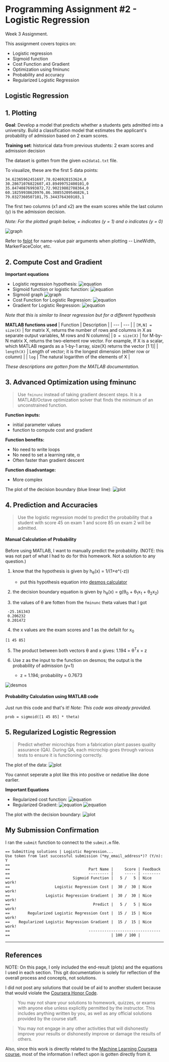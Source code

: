 # Programming Assignment #2 - Logistic Regression

Week 3 Assignment.

This assignment covers topics on:
- Logistic regression
- Sigmoid function
- Cost Function and Gradient
- Optimization using fminunc
- Probability and accuracy
- Regularized Logistic Regression

## Logistic Regression
## 1. Plotting
**Goal**: Develop a model that predicts whether a students gets admitted into a university. Build a classification model that estimates the applicant's probability of admission based on 2 exam scores.

**Training set**: historical data from previous students: 2 exam scores and admission decision

The dataset is gotten from the given `ex2data1.txt` file.

To visualize, these are the first 5 data points:
```
34.62365962451697,78.0246928153624,0
30.28671076822607,43.89499752400101,0
35.84740876993872,72.90219802708364,0
60.18259938620976,86.30855209546826,1
79.0327360507101,75.3443764369103,1
```
The first two columns (x1 and x2) are the exam scores while the last column (y) is the admission decision. 

*Note: For the plotted graph below, + indicates (y = 1) and o indicates (y = 0)*

![graph](images\1_ExamPlot.JPG)

Refer to [fplot](https://www.mathworks.com/help/matlab/ref/fplot.html) for name-value pair arguments when plotting -- LineWidth, MarkerFaceColor, etc.

## 2. Compute Cost and Gradient
**Important equations**
- Logistic regression hypothesis: 
![equation](images\2_LogRegHypothesis.JPG)
- Sigmoid function or logistic function: 
![equation](images\3_SigmoidFunction.JPG)
- Sigmoid graph
![graph](images\4_SigmoidGraph.JPG)
- Cost Function for Logistic Regression: 
![equation](images\5_CostFuncLogReg.JPG)
- Gradient for Logistic Regression: 
![equation](images\6_GradientLogReg.JPG)

*Note that this is similar to linear regression but for a different hypothesis*
 
**MATLAB functions used**
| Function | Description |
| --- | --- |
| `[M,N] = size(X)` | for matrix X, returns the number of rows and columns in X as separate output variables, M rows and N columns|
| `D = size(X)` | for M-by-N matrix X, returns the two-element row vector. For example, If X is a scalar, which MATLAB regards as a 1-by-1 array, size(X) returns the vector [1 1]|
| `length(X)` | Length of vector; it is the longest dimension (either row or column) |
| `log` | The natural logarithm of the elements of X |

*These descriptions are gotten from the MATLAB documentation.*

## 3. Advanced Optimization using fminunc
> Use `fminunc` instead of taking gradient descent steps. It is a MATLAB/Octave optimization solver that finds the minimum of an unconstrained function.

**Function inputs:** 
- initial parameter values
- function to compute cost and gradient 

**Function benefits:**
- No need to write loops
- No need to set a learning rate, α
- Often faster than gradient descent

**Function disadvantage:**
- More complex

The plot of the decision boundary (blue linear line):
![plot](images\7_DecisionBoundary.JPG)

## 4. Prediction and Accuracies
> Use the logistic regression model to predict the probability that a student with score 45 on exam 1 and score 85 on exam 2 will be admitted.

#### Manual Calculation of Probability
Before using MATLAB, I want to manually predict the probability. 
(NOTE: this was not part of what I had to do for this homework. Not a solution to any question.)

1. know that the hypothesis is given by h<sub>θ</sub>(x) = 1/(1+e^(-z))
    - put this hypothesis equation into [desmos calculator](https://www.desmos.com/calculator)

2. the decision boundary equation is given by h<sub>θ</sub>(x) = g(θ<sub>0</sub> + θ<sub>1</sub>x<sub>1</sub> + θ<sub>2</sub>x<sub>2</sub>)
3. the values of θ are fotten from the `fminunc` theta values that I got
```
 -25.161343 
 0.206232 
 0.201472 
```
4. the x values are the exam scores and 1 as the defailt for x<sub>0</sub>
```
[1 45 85]
```
5. The  product between both vectors θ and x gives: 1.194 = θ<sup>T</sup>x = z

6. Use z as the input to the function on desmos; the output is the probability of admission (y=1)
   -  z = 1.194; probability = 0.7673

![desmos](images\8_PredictPlot.JPG)

#### Probability Calculation using MATLAB code
Just run this code and that's it! 
*Note: This code was already provided.*
```
prob = sigmoid([1 45 85] * theta)
```

## 5. Regularized Logistic Regression
> Predict whether microchips from a fabrication plant passes quality assurance (QA). During QA, each microchip goes through various tests to ensure it is functioning correctly.

The plot of the data:
![plot](images\9_RegDataPlot.JPG)

You cannot seperate a plot like this into positive or nedative like done earlier.

**Important Equations**
- Regularized cost function:
![equation](images\10_RegCostFunc.JPG)
- Regularized Gradient:
![equation](images\11_RegGradient.JPG)
![equation](images\11b_RegGradient.JPG)

The plot with the decision boundary: 
![plot](images\12_RegDecisionBoundary.JPG)

## My Submission Confirmation
I ran the `submit` function to connect to the `submit.m` file.
```
== Submitting solutions | Logistic Regression...
Use token from last successful submission (*my_email_address*)? (Y/n): Y
== 
==                                   Part Name |     Score | Feedback
==                                   --------- |     ----- | --------
==                            Sigmoid Function |   5 /   5 | Nice work!
==                    Logistic Regression Cost |  30 /  30 | Nice work!
==                Logistic Regression Gradient |  30 /  30 | Nice work!
==                                     Predict |   5 /   5 | Nice work!
==        Regularized Logistic Regression Cost |  15 /  15 | Nice work!
==    Regularized Logistic Regression Gradient |  15 /  15 | Nice work!
==                                   --------------------------------
==                                             | 100 / 100 |
```


----------------------------
## References
NOTE: On this page, I only included the end-result (plots) and the equations I used in each section. This git documentation is solely for reflection of the overall process and concepts, not solutions. 

I did not post any solutions that could be of aid to another student because that would violate the [Coursera Honor Code](https://learner.coursera.help/hc/en-us/articles/209818863-Coursera-Honor-Code). 

> You may not share your solutions to homework, quizzes, or exams with anyone else unless explicitly permitted by the instructor. This includes anything written by you, as well as any official solutions provided by the course staff.

> You may not engage in any other activities that will dishonestly improve your results or dishonestly improve or damage the results of others.

Also, since this work is directly related to the [Machine Learning Coursera course](https://www.coursera.org/learn/machine-learning/home/welcome), most of the information I reflect upon is gotten directly from it.